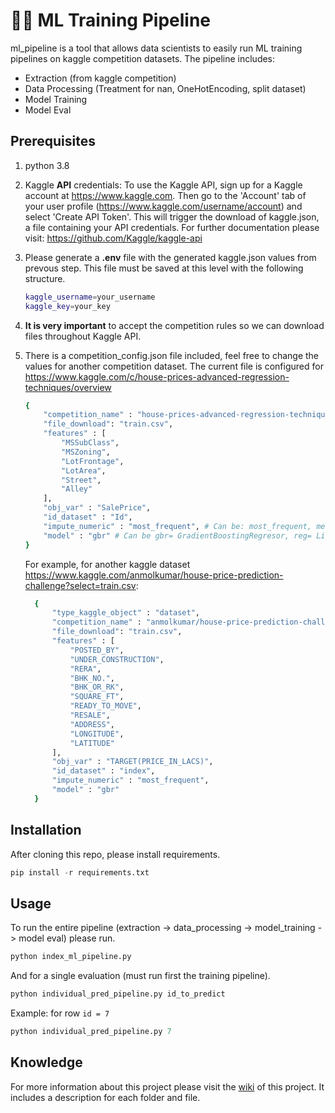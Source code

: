# 🧑‍🔬 ML Training Pipeline

ml_pipeline is a tool that allows data scientists to easily run ML training pipelines on kaggle competition datasets. 
The pipeline includes: 

* Extraction (from kaggle competition)
* Data Processing (Treatment for nan, OneHotEncoding, split dataset)
* Model Training 
* Model Eval

## Prerequisites 
1. python 3.8
2. Kaggle **API** credentials: To use the Kaggle API, sign up for a Kaggle account at https://www.kaggle.com. Then go to the 'Account' tab of your user profile (https://www.kaggle.com/username/account) and select 'Create API Token'. This will trigger the download of kaggle.json, a file containing your API credentials. 
  For further documentation please visit: https://github.com/Kaggle/kaggle-api
3. Please generate a **.env** file with the generated kaggle.json values from prevous step. This file must be saved at this level with the following structure.
    ```bash
    kaggle_username=your_username
    kaggle_key=your_key   
    ```
4. **It is very important** to accept the competition rules so we can download files throughout Kaggle API.
5. There is a competition_config.json file included, feel free to change the values for another competition dataset. The current file is configured for https://www.kaggle.com/c/house-prices-advanced-regression-techniques/overview 

    ```bash
    {
        "competition_name" : "house-prices-advanced-regression-techniques",
        "file_download": "train.csv",
        "features" : [
            "MSSubClass",
            "MSZoning",
            "LotFrontage",
            "LotArea",
            "Street",
            "Alley"
        ],
        "obj_var" : "SalePrice",
        "id_dataset" : "Id",
        "impute_numeric" : "most_frequent", # Can be: most_frequent, mean, constant = 0
        "model" : "gbr" # Can be gbr= GradientBoostingRegresor, reg= LinearRegression
    }  
    ```
    
    For example, for another kaggle dataset https://www.kaggle.com/anmolkumar/house-price-prediction-challenge?select=train.csv: 

      ```bash
        {
            "type_kaggle_object" : "dataset",
            "competition_name" : "anmolkumar/house-price-prediction-challenge",
            "file_download": "train.csv",
            "features" : [
                "POSTED_BY", 
                "UNDER_CONSTRUCTION", 
                "RERA", 
                "BHK_NO.", 
                "BHK_OR_RK",
                "SQUARE_FT", 
                "READY_TO_MOVE", 
                "RESALE", 
                "ADDRESS", 
                "LONGITUDE",
                "LATITUDE"
            ],
            "obj_var" : "TARGET(PRICE_IN_LACS)",
            "id_dataset" : "index",
            "impute_numeric" : "most_frequent",
            "model" : "gbr"
        }  
      ```

## Installation
After cloning this repo, please install requirements.
```python
pip install -r requirements.txt
```


## Usage
To run the entire pipeline (extraction -> data_processing -> model_training -> model eval) please run. 
```python
python index_ml_pipeline.py
```

And for a single evaluation (must run first the training pipeline).
```python
python individual_pred_pipeline.py id_to_predict
```
Example: for row `id = 7`
```python
python individual_pred_pipeline.py 7
```


## Knowledge
For more information about this project please visit the [wiki](https://github.com/csernac0/ml_pipeline/wiki) of this project.
It includes a description for each folder and file.
